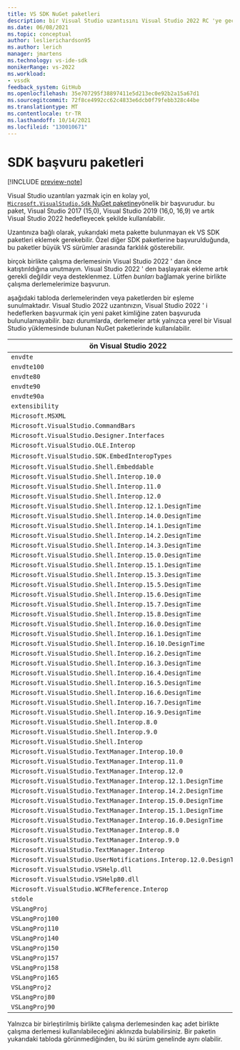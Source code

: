 ```yaml
---
title: VS SDK NuGet paketleri
description: bir Visual Studio uzantısını Visual Studio 2022 RC 'ye geçirirken ihtiyacınız olabilecek VS SDK metapackage ve diğer NuGet paketleri hakkında bilgi edinin.
ms.date: 06/08/2021
ms.topic: conceptual
author: leslierichardson95
ms.author: lerich
manager: jmartens
ms.technology: vs-ide-sdk
monikerRange: vs-2022
ms.workload:
- vssdk
feedback_system: GitHub
ms.openlocfilehash: 35e707295f38897411e5d213ec0e92b2a15a67d1
ms.sourcegitcommit: 72f8ce4992cc62c4833e6dcb0f79febb328c44be
ms.translationtype: MT
ms.contentlocale: tr-TR
ms.lasthandoff: 10/14/2021
ms.locfileid: "130010671"
---
```

# <a name="sdk-reference-packages"></a>SDK başvuru paketleri

[!INCLUDE [preview-note](../includes/preview-note.md)]

Visual Studio uzantıları yazmak için en kolay yol, [ `Microsoft.VisualStudio.Sdk` NuGet paketine](https://www.nuget.org/packages/microsoft.visualstudio.sdk)yönelik bir başvurudur.
bu paket, Visual Studio 2017 (15,0), Visual Studio 2019 (16,0, 16,9) ve artık Visual Studio 2022 hedefleyecek şekilde kullanılabilir.

Uzantınıza bağlı olarak, yukarıdaki meta pakette bulunmayan ek VS SDK paketleri eklemek gerekebilir.
Özel diğer SDK paketlerine başvurulduğunda, bu paketler büyük VS sürümler arasında farklılık gösterebilir.

birçok birlikte çalışma derlemesinin Visual Studio 2022 ' dan önce katıştırıldığına unutmayın. Visual Studio 2022 ' den başlayarak ekleme artık gerekli değildir veya desteklenmez.
Lütfen *bunları* bağlamak yerine birlikte çalışma derlemelerimize başvurun.

aşağıdaki tabloda derlemelerinden veya paketlerden bir eşleme sunulmaktadır. Visual Studio 2022 uzantınızın, Visual Studio 2022 ' i hedeflerken başvurmak için yeni paket kimliğine zaten başvuruda bulunulamayabilir. bazı durumlarda, derlemeler artık yalnızca yerel bir Visual Studio yüklemesinde bulunan NuGet paketlerinde kullanılabilir.

ön Visual Studio 2022 | Visual Studio 2022
--|--
`envdte` | `Microsoft.VisualStudio.Interop`
`envdte100` | `Microsoft.VisualStudio.Interop`
`envdte80` | `Microsoft.VisualStudio.Interop`
`envdte90` | `Microsoft.VisualStudio.Interop`
`envdte90a` | `Microsoft.VisualStudio.Interop`
`extensibility` | `Microsoft.VisualStudio.Interop`
`Microsoft.MSXML` | `Microsoft.VisualStudio.Interop`
`Microsoft.VisualStudio.CommandBars` | `Microsoft.VisualStudio.Interop`
`Microsoft.VisualStudio.Designer.Interfaces` | `Microsoft.VisualStudio.Interop`
`Microsoft.VisualStudio.OLE.Interop` | `Microsoft.VisualStudio.Interop`
`Microsoft.VisualStudio.SDK.EmbedInteropTypes` | Dışı. Başvuruyu kaldır.)
`Microsoft.VisualStudio.Shell.Embeddable` | `Microsoft.VisualStudio.Shell.Framework`
`Microsoft.VisualStudio.Shell.Interop.10.0` | `Microsoft.VisualStudio.Interop`
`Microsoft.VisualStudio.Shell.Interop.11.0` | `Microsoft.VisualStudio.Interop`
`Microsoft.VisualStudio.Shell.Interop.12.0` | `Microsoft.VisualStudio.Interop`
`Microsoft.VisualStudio.Shell.Interop.12.1.DesignTime` | `Microsoft.VisualStudio.Interop`
`Microsoft.VisualStudio.Shell.Interop.14.0.DesignTime` | `Microsoft.VisualStudio.Interop`
`Microsoft.VisualStudio.Shell.Interop.14.1.DesignTime` | `Microsoft.VisualStudio.Interop`
`Microsoft.VisualStudio.Shell.Interop.14.2.DesignTime` | `Microsoft.VisualStudio.Interop`
`Microsoft.VisualStudio.Shell.Interop.14.3.DesignTime` | `Microsoft.VisualStudio.Interop`
`Microsoft.VisualStudio.Shell.Interop.15.0.DesignTime` | `Microsoft.VisualStudio.Interop`
`Microsoft.VisualStudio.Shell.Interop.15.1.DesignTime` | `Microsoft.VisualStudio.Interop`
`Microsoft.VisualStudio.Shell.Interop.15.3.DesignTime` | `Microsoft.VisualStudio.Interop`
`Microsoft.VisualStudio.Shell.Interop.15.5.DesignTime` | `Microsoft.VisualStudio.Interop`
`Microsoft.VisualStudio.Shell.Interop.15.6.DesignTime` | `Microsoft.VisualStudio.Interop`
`Microsoft.VisualStudio.Shell.Interop.15.7.DesignTime` | `Microsoft.VisualStudio.Interop`
`Microsoft.VisualStudio.Shell.Interop.15.8.DesignTime` | `Microsoft.VisualStudio.Interop`
`Microsoft.VisualStudio.Shell.Interop.16.0.DesignTime` | `Microsoft.VisualStudio.Interop`
`Microsoft.VisualStudio.Shell.Interop.16.1.DesignTime` | `Microsoft.VisualStudio.Interop`
`Microsoft.VisualStudio.Shell.Interop.16.10.DesignTime` | `Microsoft.VisualStudio.Interop`
`Microsoft.VisualStudio.Shell.Interop.16.2.DesignTime` | `Microsoft.VisualStudio.Interop`
`Microsoft.VisualStudio.Shell.Interop.16.3.DesignTime` | `Microsoft.VisualStudio.Interop`
`Microsoft.VisualStudio.Shell.Interop.16.4.DesignTime` | `Microsoft.VisualStudio.Interop`
`Microsoft.VisualStudio.Shell.Interop.16.5.DesignTime` | `Microsoft.VisualStudio.Interop`
`Microsoft.VisualStudio.Shell.Interop.16.6.DesignTime` | `Microsoft.VisualStudio.Interop`
`Microsoft.VisualStudio.Shell.Interop.16.7.DesignTime` | `Microsoft.VisualStudio.Interop`
`Microsoft.VisualStudio.Shell.Interop.16.9.DesignTime` | `Microsoft.VisualStudio.Interop`
`Microsoft.VisualStudio.Shell.Interop.8.0` | `Microsoft.VisualStudio.Interop`
`Microsoft.VisualStudio.Shell.Interop.9.0` | `Microsoft.VisualStudio.Interop`
`Microsoft.VisualStudio.Shell.Interop` | `Microsoft.VisualStudio.Interop`
`Microsoft.VisualStudio.TextManager.Interop.10.0` | `Microsoft.VisualStudio.Interop`
`Microsoft.VisualStudio.TextManager.Interop.11.0` | `Microsoft.VisualStudio.Interop`
`Microsoft.VisualStudio.TextManager.Interop.12.0` | `Microsoft.VisualStudio.Interop`
`Microsoft.VisualStudio.TextManager.Interop.12.1.DesignTime` | `Microsoft.VisualStudio.Interop`
`Microsoft.VisualStudio.TextManager.Interop.14.2.DesignTime` | `Microsoft.VisualStudio.Interop`
`Microsoft.VisualStudio.TextManager.Interop.15.0.DesignTime` | `Microsoft.VisualStudio.Interop`
`Microsoft.VisualStudio.TextManager.Interop.15.1.DesignTime` | `Microsoft.VisualStudio.Interop`
`Microsoft.VisualStudio.TextManager.Interop.16.0.DesignTime` | `Microsoft.VisualStudio.Interop`
`Microsoft.VisualStudio.TextManager.Interop.8.0` | `Microsoft.VisualStudio.Interop`
`Microsoft.VisualStudio.TextManager.Interop.9.0` | `Microsoft.VisualStudio.Interop`
`Microsoft.VisualStudio.TextManager.Interop` | `Microsoft.VisualStudio.Interop`
`Microsoft.VisualStudio.UserNotifications.Interop.12.0.DesignTime` | `Microsoft.VisualStudio.Interop`
`Microsoft.VisualStudio.VSHelp.dll` | `Microsoft.VisualStudio.Interop`
`Microsoft.VisualStudio.VSHelp80.dll` | `Microsoft.VisualStudio.Interop`
`Microsoft.VisualStudio.WCFReference.Interop` | `Microsoft.VisualStudio.Interop`
`stdole` | `Microsoft.VisualStudio.Interop`
`VSLangProj` | `Microsoft.VisualStudio.Interop`
`VSLangProj100` | `Microsoft.VisualStudio.Interop`
`VSLangProj110` | `Microsoft.VisualStudio.Interop`
`VSLangProj140` | `Microsoft.VisualStudio.Interop`
`VSLangProj150` | `Microsoft.VisualStudio.Interop`
`VSLangProj157` | `Microsoft.VisualStudio.Interop`
`VSLangProj158` | `Microsoft.VisualStudio.Interop`
`VSLangProj165` | `Microsoft.VisualStudio.Interop`
`VSLangProj2` | `Microsoft.VisualStudio.Interop`
`VSLangProj80` | `Microsoft.VisualStudio.Interop`
`VSLangProj90` | `Microsoft.VisualStudio.Interop`

Yalnızca bir birleştirilmiş birlikte çalışma derlemesinden kaç adet birlikte çalışma derlemesi kullanılabileceğini aklınızda bulabilirsiniz.
Bir paketin yukarıdaki tabloda görünmediğinden, bu iki sürüm genelinde aynı olabilir.
